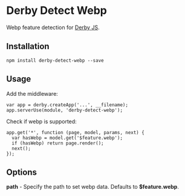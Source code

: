 Derby Detect Webp
=================

Webp feature detection for [Derby JS](http://derbyjs.com).

Installation
------------

    npm install derby-detect-webp --save

Usage
-----

Add the middleware:

    var app = derby.createApp('...', __filename);
    app.serverUse(module, 'derby-detect-webp');

Check if webp is supported:

    app.get('*', function (page, model, params, next) {
      var hasWebp = model.get('$feature.webp');
      if (hasWebp) return page.render();
      next();
    });

Options
-------

**path** - Specify the path to set webp data. Defaults to **$feature.webp**.
